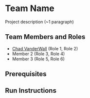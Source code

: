 # Team Name

Project description (~1 paragraph)

## Team Members and Roles

* [Chad VanderWall](https://github.com/CVwall/CIS350-HW2-VanderWall/tree/main) (Role 1, Role 2)
* Member 2 (Role 3, Role 4)
* Member 3 (Role 5, Role 6)

## Prerequisites

## Run Instructions
